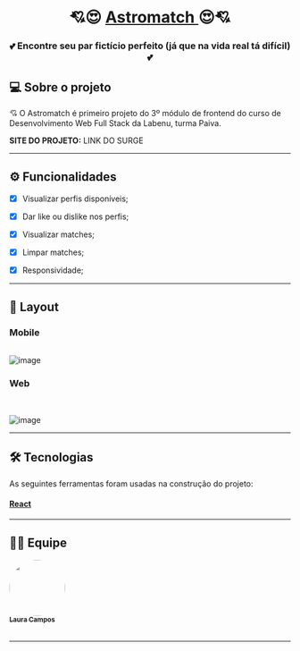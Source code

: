 <h1 align="center">
     💘😍 <a href="#" alt="site do projeto" target="_blank"> Astromatch </a> 😍💘
</h1>

<h3 align="center">
    💕 Encontre seu par fictício perfeito (já que na vida real tá difícil) 💕
</h3>

## 💻 Sobre o projeto

💘 O Astromatch é primeiro projeto do 3º módulo de frontend do curso de Desenvolvimento Web Full Stack da Labenu, turma Paiva.
<br>

<b>SITE DO PROJETO:</b> LINK DO SURGE

---

## ⚙️ Funcionalidades
- [X] Visualizar perfis disponíveis;
- [X] Dar like ou dislike nos perfis;
- [X] Visualizar matches; 
- [X] Limpar matches;
- [X] Responsividade;


---

## 🎨 Layout

### Mobile

<p align="center" style="display: flex; align-items: flex-start; justify-content: center;">
     <a href="g" alt="5458713e-2c2c-4109-b14f-b1c48cdcddcc" border="0"></a>
     <a href="" alt="c4913d08-c8cb-4d4d-968e-b97971a2d8f6" border="0"></a>

![image]()
     
</p>

### Web

<p align="center" style="display: flex; align-items: flex-start; justify-content: center;">
 <a href="" alt="Captura-de-Tela-53" border="0" /></a>
     <br/>
 <a href="" alt="Captura-de-Tela-55" border="0"></a>   
 
![image]()
 
</p>

---

## 🛠 Tecnologias

As seguintes ferramentas foram usadas na construção do projeto:

#### [React](https://reactjs.org/)


---

## 👨‍💻 Equipe


<a href="https://github.com/lausmpc">
 <img style="border-radius: 50%;" src="https://avatars.githubusercontent.com/u/81258211?v=4" width="100px;" alt=""/>
 <br />
 <sub><b>Laura Campos</b></sub></a> <a href="https://github.com/lausmpc" title="github"></a>
 <br>
 <br>
 


---
